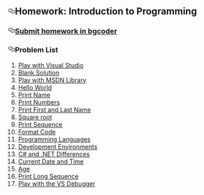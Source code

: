 <div id="readme" class="readme blob instapaper_body">
    <article class="markdown-body entry-content" itemprop="text"><h1><a id="user-content-homework-introduction-to-programming" class="anchor" href="#homework-introduction-to-programming" aria-hidden="true"><svg aria-hidden="true" class="octicon octicon-link" height="16" version="1.1" viewBox="0 0 16 16" width="16"><path fill-rule="evenodd" d="M4 9h1v1H4c-1.5 0-3-1.69-3-3.5S2.55 3 4 3h4c1.45 0 3 1.69 3 3.5 0 1.41-.91 2.72-2 3.25V8.59c.58-.45 1-1.27 1-2.09C10 5.22 8.98 4 8 4H4c-.98 0-2 1.22-2 2.5S3 9 4 9zm9-3h-1v1h1c1 0 2 1.22 2 2.5S13.98 12 13 12H9c-.98 0-2-1.22-2-2.5 0-.83.42-1.64 1-2.09V6.25c-1.09.53-2 1.84-2 3.25C6 11.31 7.55 13 9 13h4c1.45 0 3-1.69 3-3.5S14.5 6 13 6z"></path></svg></a>Homework: Introduction to Programming</h1>

<h3><a id="user-content-submit-homework-in-bgcoder" class="anchor" href="#submit-homework-in-bgcoder" aria-hidden="true"><svg aria-hidden="true" class="octicon octicon-link" height="16" version="1.1" viewBox="0 0 16 16" width="16"><path fill-rule="evenodd" d="M4 9h1v1H4c-1.5 0-3-1.69-3-3.5S2.55 3 4 3h4c1.45 0 3 1.69 3 3.5 0 1.41-.91 2.72-2 3.25V8.59c.58-.45 1-1.27 1-2.09C10 5.22 8.98 4 8 4H4c-.98 0-2 1.22-2 2.5S3 9 4 9zm9-3h-1v1h1c1 0 2 1.22 2 2.5S13.98 12 13 12H9c-.98 0-2-1.22-2-2.5 0-.83.42-1.64 1-2.09V6.25c-1.09.53-2 1.84-2 3.25C6 11.31 7.55 13 9 13h4c1.45 0 3-1.69 3-3.5S14.5 6 13 6z"></path></svg></a><a href="http://bgcoder.com/Contests/314/CSharp-Fundamentals-01-Introduction-to-Programming">Submit homework in bgcoder</a></h3>

<h3><a id="user-content-problem-list" class="anchor" href="#problem-list" aria-hidden="true"><svg aria-hidden="true" class="octicon octicon-link" height="16" version="1.1" viewBox="0 0 16 16" width="16"><path fill-rule="evenodd" d="M4 9h1v1H4c-1.5 0-3-1.69-3-3.5S2.55 3 4 3h4c1.45 0 3 1.69 3 3.5 0 1.41-.91 2.72-2 3.25V8.59c.58-.45 1-1.27 1-2.09C10 5.22 8.98 4 8 4H4c-.98 0-2 1.22-2 2.5S3 9 4 9zm9-3h-1v1h1c1 0 2 1.22 2 2.5S13.98 12 13 12H9c-.98 0-2-1.22-2-2.5 0-.83.42-1.64 1-2.09V6.25c-1.09.53-2 1.84-2 3.25C6 11.31 7.55 13 9 13h4c1.45 0 3-1.69 3-3.5S14.5 6 13 6z"></path></svg></a>Problem List</h3>

<ol>
<li><a href="/TelerikAcademy/CSharp-Part-1/blob/2016-March/Topics/01.%20Introduction-to-Programming/homework/01.%20Play%20with%20VS">Play with Visual Studio</a></li>
<li><a href="/TelerikAcademy/CSharp-Part-1/blob/2016-March/Topics/01.%20Introduction-to-Programming/homework/02.%20Blank%20Solution">Blank Solution</a></li>
<li><a href="/TelerikAcademy/CSharp-Part-1/blob/2016-March/Topics/01.%20Introduction-to-Programming/homework/03.%20Play%20with%20MSDN">Play with MSDN Library</a></li>
<li><a href="/TelerikAcademy/CSharp-Part-1/blob/2016-March/Topics/01.%20Introduction-to-Programming/homework/04.%20Hello%20World">Hello World</a></li>
<li><a href="/TelerikAcademy/CSharp-Part-1/blob/2016-March/Topics/01.%20Introduction-to-Programming/homework/05.%20Print%20Name">Print Name</a></li>
<li><a href="/TelerikAcademy/CSharp-Part-1/blob/2016-March/Topics/01.%20Introduction-to-Programming/homework/06.%20Print%20Numbers">Print Numbers</a></li>
<li><a href="/TelerikAcademy/CSharp-Part-1/blob/2016-March/Topics/01.%20Introduction-to-Programming/homework/07.%20First%20and%20Last%20Name">Print First and Last Name</a></li>
<li><a href="/TelerikAcademy/CSharp-Part-1/blob/2016-March/Topics/01.%20Introduction-to-Programming/homework/08.%20Square%20Root">Square root</a></li>
<li><a href="/TelerikAcademy/CSharp-Part-1/blob/2016-March/Topics/01.%20Introduction-to-Programming/homework/09.%20Print%20Sequence">Print Sequence</a></li>
<li><a href="/TelerikAcademy/CSharp-Part-1/blob/2016-March/Topics/01.%20Introduction-to-Programming/homework/10.%20Format%20Code">Format Code</a></li>
<li><a href="/TelerikAcademy/CSharp-Part-1/blob/2016-March/Topics/01.%20Introduction-to-Programming/homework/11.%20Programming%20Languages">Programming Languages</a></li>
<li><a href="/TelerikAcademy/CSharp-Part-1/blob/2016-March/Topics/01.%20Introduction-to-Programming/homework/12.%20Development%20Environments">Development Environments</a></li>
<li><a href="/TelerikAcademy/CSharp-Part-1/blob/2016-March/Topics/01.%20Introduction-to-Programming/homework/13.%20C%23%20and%20.NET">C# and .NET Differences</a></li>
<li><a href="/TelerikAcademy/CSharp-Part-1/blob/2016-March/Topics/01.%20Introduction-to-Programming/homework/14.%20Current%20Date%20and%20Time">Current Date and Time</a></li>
<li><a href="/TelerikAcademy/CSharp-Part-1/blob/2016-March/Topics/01.%20Introduction-to-Programming/homework/15.%20Age">Age</a></li>
<li><a href="/TelerikAcademy/CSharp-Part-1/blob/2016-March/Topics/01.%20Introduction-to-Programming/homework/16.%20Long%20Sequence">Print Long Sequence</a></li>
<li><a href="/TelerikAcademy/CSharp-Part-1/blob/2016-March/Topics/01.%20Introduction-to-Programming/homework/17.%20Play%20with%20VS%20Debugger">Play with the VS Debugger</a></li>
</ol>
</article>
  </div>